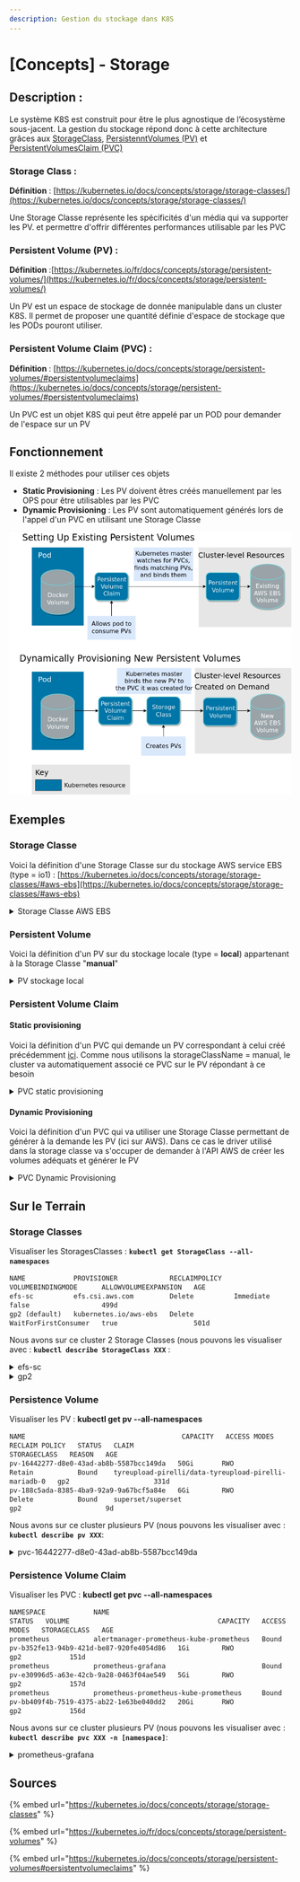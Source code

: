 ```yaml
---
description: Gestion du stockage dans K8S
---
```


# \[Concepts] - Storage

## Description :

Le système K8S est construit pour être le plus agnostique de l’écosystème sous-jacent. La gestion du stockage répond donc à cette architecture grâces aux [StorageClass](concepts-storage.md#storage-class), [PersistenntVolumes (PV)](concepts-storage.md#persistent-volume-pv) et [PersistentVolumesClaim (PVC)](concepts-storage.md#persistent-volume-claim-pvc)

### **Storage Class :**

**Définition** : [https://kubernetes.io/docs/concepts/storage/storage-classes/](https://kubernetes.io/docs/concepts/storage/storage-classes/)

Une Storage Classe représente les spécificités d'un média qui va supporter les PV. et permettre d'offrir différentes performances utilisable par les PVC

### **Persistent Volume (PV) :**

**Définition** :[https://kubernetes.io/fr/docs/concepts/storage/persistent-volumes/](https://kubernetes.io/fr/docs/concepts/storage/persistent-volumes/)

Un PV est un espace de stockage de donnée manipulable dans un cluster K8S. Il permet de proposer une quantité définie d'espace de stockage que les PODs pouront utiliser.

### **Persistent Volume Claim (PVC) :**

**Définition** : [https://kubernetes.io/docs/concepts/storage/persistent-volumes/#persistentvolumeclaims](https://kubernetes.io/docs/concepts/storage/persistent-volumes/#persistentvolumeclaims)

Un PVC est un objet K8S qui peut être appelé par un POD pour demander de l'espace sur un PV

## Fonctionnement

Il existe 2 méthodes pour utiliser ces objets

* **Static Provisioning** : Les PV doivent êtres créés manuellement par les OPS pour être utilisables par les PVC
* **Dynamic Provisioning** : Les PV sont automatiquement générés lors de l'appel d'un PVC en utilisant une Storage Classe

![](<../.gitbook/assets/K8S---Storage PVC.png>)

## Exemples

### Storage Classe

Voici la définition d'une Storage Classe sur du stockage AWS service EBS (type = io1) : [https://kubernetes.io/docs/concepts/storage/storage-classes/#aws-ebs](https://kubernetes.io/docs/concepts/storage/storage-classes/#aws-ebs)

<details>

<summary>Storage Classe AWS EBS</summary>

```
apiVersion: storage.k8s.io/v1
kind: StorageClass
metadata:
  name: aws-ebs
provisioner: kubernetes.io/aws-ebs
parameters:
  type: io1
  iopsPerGB: "10"
  fsType: ext4
```

</details>

### Persistent Volume

Voici la définition d'un PV sur du stockage locale (type = **local**) appartenant à la Storage Classe "**manual**"

<details>

<summary>PV stockage local</summary>

```
apiVersion: v1
kind: PersistentVolume
metadata:
  name: task-pv-volume
  labels:
    type: local
spec:
  storageClassName: manual
  capacity:
    storage: 10Gi
  accessModes:
    - ReadWriteOnce
  hostPath:
    path: "/mnt/data"
```

</details>

### Persistent Volume Claim

#### Static provisioning

Voici la définition d'un PVC qui demande un PV correspondant à celui créé précédemment [ici](concepts-storage.md#persistent-volume). Comme nous utilisons la storageClassName = manual, le cluster va automatiquement associé ce PVC sur le PV répondant à ce besoin

<details>

<summary>PVC static provisioning</summary>

```
apiVersion: v1
kind: PersistentVolumeClaim
metadata:
  name: task-pv-claim
spec:
  storageClassName: manual
  accessModes:
    - ReadWriteOnce
  resources:
    requests:
      storage: 3Gi
```

</details>

#### **Dynamic Provisioning**

Voici la définition d'un PVC qui va utiliser une Storage Classe permettant de générer à la demande les PV (ici sur AWS). Dans ce cas le driver utilisé dans la storage classe va s'occuper de demander à l'API AWS de créer les volumes adéquats et générer le PV

<details>

<summary>PVC Dynamic Provisioning</summary>

```
apiVersion: v1
kind: PersistentVolumeClaim
metadata:
  name: task-pv-claim
spec:
  storageClassName: aws-ebs
  accessModes:
    - ReadWriteOnce
  resources:
    requests:
      storage: 3Gi
```

</details>

## Sur le Terrain

### Storage Classes

Visualiser les StoragesClasses : **`kubectl get StorageClass --all-namespaces`**

```
NAME            PROVISIONER             RECLAIMPOLICY   VOLUMEBINDINGMODE      ALLOWVOLUMEEXPANSION   AGE
efs-sc          efs.csi.aws.com         Delete          Immediate              false                  499d
gp2 (default)   kubernetes.io/aws-ebs   Delete          WaitForFirstConsumer   true                   501d
```

Nous avons sur ce cluster 2 Storage Classes (nous pouvons les visualiser avec : **`kubectl describe StorageClass XXX`** :

<details>

<summary>efs-sc</summary>

```
Name:            efs-sc
IsDefaultClass:  No
Annotations:     kubectl.kubernetes.io/last-applied-configuration={"apiVersion":"storage.k8s.io/v1","kind":"StorageClass","metadata":{"annotations":{},"name":"efs-sc"},"provisioner":"efs.csi.aws.com"}

Provisioner:           efs.csi.aws.com
Parameters:            <none>
AllowVolumeExpansion:  <unset>
MountOptions:          <none>
ReclaimPolicy:         Delete
VolumeBindingMode:     Immediate
Events:                <none>
```

</details>

<details>

<summary>gp2</summary>

```
Name:            gp2
IsDefaultClass:  Yes
Annotations:     kubectl.kubernetes.io/last-applied-configuration={"apiVersion":"storage.k8s.io/v1","kind":"StorageClass","metadata":{"annotations":{"storageclass.kubernetes.io/is-default-class":"true"},"name":"gp2"},"parameters":{"fsType":"ext4","type":"gp2"},"provisioner":"kubernetes.io/aws-ebs","volumeBindingMode":"WaitForFirstConsumer"}
,storageclass.kubernetes.io/is-default-class=true
Provisioner:           kubernetes.io/aws-ebs
Parameters:            fsType=ext4,type=gp2
AllowVolumeExpansion:  True
MountOptions:          <none>
ReclaimPolicy:         Delete
VolumeBindingMode:     WaitForFirstConsumer
Events:                <none>
```

</details>

### Persistence Volume

Visualiser les PV : **kubectl get pv --all-namespaces**

```
NAME                                       CAPACITY   ACCESS MODES   RECLAIM POLICY   STATUS   CLAIM                                                 STORAGECLASS   REASON   AGE
pv-16442277-d8e0-43ad-ab8b-5587bcc149da   50Gi       RWO            Retain           Bound    tyreupload-pirelli/data-tyreupload-pirelli-mariadb-0   gp2                     331d
pv-188c5ada-8385-4ba9-92a9-9a67bcf5a84e   6Gi        RWO            Delete           Bound    superset/superset                                      gp2                     9d
```

Nous avons sur ce cluster plusieurs PV (nous pouvons les visualiser avec : **`kubectl describe pv XXX`**:

<details>

<summary>pvc-16442277-d8e0-43ad-ab8b-5587bcc149da</summary>

```
Name:              pvc-16442277-d8e0-43ad-ab8b-5587bcc149da
Labels:            failure-domain.beta.kubernetes.io/region=eu-west-3
                   failure-domain.beta.kubernetes.io/zone=eu-west-3c
Annotations:       kubernetes.io/createdby: aws-ebs-dynamic-provisioner
                   pv.kubernetes.io/bound-by-controller: yes
                   pv.kubernetes.io/provisioned-by: kubernetes.io/aws-ebs
Finalizers:        [kubernetes.io/pv-protection]
StorageClass:      gp2
Status:            Bound
Claim:             tyreupload-pirelli/data-tyreupload-pirelli-mariadb-0
Reclaim Policy:    Retain
Access Modes:      RWO
VolumeMode:        Filesystem
Capacity:          50Gi
Node Affinity:     
  Required Terms:  
    Term 0:        failure-domain.beta.kubernetes.io/zone in [eu-west-3c]
                   failure-domain.beta.kubernetes.io/region in [eu-west-3]
Message:           
Source:
    Type:       AWSElasticBlockStore (a Persistent Disk resource in AWS)
    VolumeID:   aws://eu-west-3c/vol-0c6007de5b5e75569
    FSType:     ext4
    Partition:  0
    ReadOnly:   false
Events:         <none>
```

</details>

### Persistence Volume Claim

Visualiser les PVC : **kubectl get pvc --all-namespaces**

```
NAMESPACE            NAME                                                                                                             STATUS   VOLUME                                     CAPACITY   ACCESS MODES   STORAGECLASS   AGE
prometheus           alertmanager-prometheus-kube-prometheus   Bound    pv-b352fe13-94b9-421d-be87-920fe4054d86   1Gi        RWO            gp2            151d
prometheus           prometheus-grafana                        Bound    pv-e30996d5-a63e-42cb-9a28-0463f04ae549   5Gi        RWO            gp2            157d
prometheus           prometheus-prometheus-kube-prometheus     Bound    pv-bb409f4b-7519-4375-ab22-1e63be040dd2   20Gi       RWO            gp2            156d
```

Nous avons sur ce cluster plusieurs PV (nous pouvons les visualiser avec : **`kubectl describe pvc XXX -n [namespace]`**:

<details>

<summary>prometheus-grafana</summary>

```
Name:          prometheus-grafana
Namespace:     prometheus
StorageClass:  gp2
Status:        Bound
Volume:        pvc-e30996d5-a63e-42cb-9a28-0463f04ae549
Labels:        app.kubernetes.io/instance=prometheus
               app.kubernetes.io/managed-by=Helm
               app.kubernetes.io/name=grafana
               app.kubernetes.io/version=7.3.5
               helm.sh/chart=grafana-6.1.17
Annotations:   aws-ebs-tagger/tags: {"project": "GDP290"}
               meta.helm.sh/release-name: prometheus
               meta.helm.sh/release-namespace: prometheus
               pv.kubernetes.io/bind-completed: yes
               pv.kubernetes.io/bound-by-controller: yes
               volume.beta.kubernetes.io/storage-provisioner: kubernetes.io/aws-ebs
               volume.kubernetes.io/selected-node: ip-10-1-26-96.eu-west-3.compute.internal
Finalizers:    [kubernetes.io/pvc-protection]
Capacity:      5Gi
Access Modes:  RWO
VolumeMode:    Filesystem
Used By:       prometheus-grafana-97d686d56-rrwbj
Events:        <none>
```

</details>

## Sources

{% embed url="https://kubernetes.io/docs/concepts/storage/storage-classes" %}

{% embed url="https://kubernetes.io/fr/docs/concepts/storage/persistent-volumes" %}

{% embed url="https://kubernetes.io/docs/concepts/storage/persistent-volumes#persistentvolumeclaims" %}
